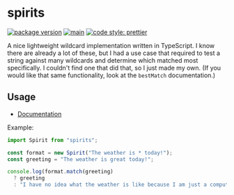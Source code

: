 # spirits

[![package version](https://img.shields.io/badge/dynamic/json?color=d0d0d0&label=spirits&prefix=v&query=%24%5B%27dist-tags%27%5D.latest&url=https%3A%2F%2Fregistry.npmjs.com%2Fspirits)](https://npmjs.com/package/spirits)
[![main](https://github.com/aslilac/spirits/workflows/main/badge.svg)](https://github.com/aslilac/spirits/actions)
[![code style: prettier](https://img.shields.io/badge/code_style-prettier-ff69b4.svg)](https://github.com/prettier/prettier)

A nice lightweight wildcard implementation written in TypeScript. I know there are already
a lot of these, but I had a use case that required to test a string against many wildcards
and determine which matched most specifically. I couldn't find one that did that, so
I just made my own. (If you would like that same functionality, look at the `bestMatch`
documentation.)

## Usage

-   [Documentation](https://spirits.vercel.app)

Example:

```JavaScript
import Spirit from "spirits";

const format = new Spirit("The weather is * today!");
const greeting = "The weather is great today!";

console.log(format.match(greeting)
  ? greeting
  : "I have no idea what the weather is like because I am just a computer!");
```
